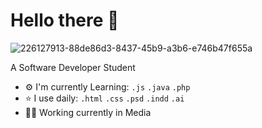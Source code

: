# Hello there 👋 
![226127913-88de86d3-8437-45b9-a3b6-e746b47f655a](https://github.com/user-attachments/assets/14af2082-b022-42ac-83f8-ad72360be511) 

A Software Developer Student

- ⚙️ I'm currently Learning: ``.js`` ``.java`` ``.php``
- ⭐️ I use daily: ``.html`` ``.css`` ``.psd`` ``.indd`` ``.ai``
- 🧑‍💻 Working currently in Media

<!-- ![241763891-7bb1e704-6026-48f9-8435-2f4d40101348](https://github.com/user-attachments/assets/e20e9b9e-c284-4778-804c-00158c31806b) -->
